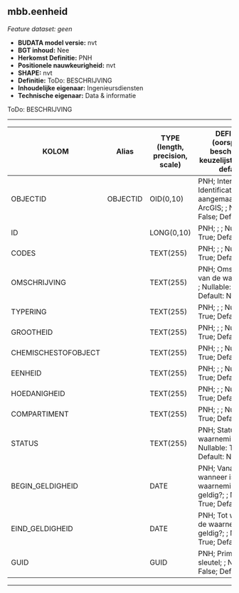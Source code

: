 ## mbb.eenheid
*Feature dataset: geen*


* __BUDATA model versie:__ nvt
* __BGT inhoud:__ Nee
* __Herkomst Definitie:__ PNH
* __Positionele nauwkeurigheid:__ nvt
* __SHAPE:__ nvt
* __Definitie:__ ToDo: BESCHRIJVING
* __Inhoudelijke eigenaar:__ Ingenieursdiensten
* __Technische eigenaar:__ Data & informatie

ToDo: BESCHRIJVING
***



|KOLOM                               |Alias                             |TYPE (length, precision, scale)               | DEFINITIE (oorsprong; beschrijving; keuzelijst; nullable; default)                               |
|------                              |----                              |-----                                          |--------------------------------------------------------------------------------------------------
|OBJECTID                            |OBJECTID                          |OID(0,10)                                      | PNH; Intern ArcGIS Identificatienummer, aangemaakt door ArcGIS; ; Nullable: False; Default: None |
|ID                                  |                                  |LONG(0,10)                                     | PNH; ; ; Nullable: True; Default: None                                                           |
|CODES                               |                                  |TEXT(255)                                      | PNH; ; ; Nullable: True; Default: None                                                           |
|OMSCHRIJVING                        |                                  |TEXT(255)                                      | PNH; Omschrijving van de waarneming; ; Nullable: True; Default: None                             |
|TYPERING                            |                                  |TEXT(255)                                      | PNH; ; ; Nullable: True; Default: None                                                           |
|GROOTHEID                           |                                  |TEXT(255)                                      | PNH; ; ; Nullable: True; Default: None                                                           |
|CHEMISCHESTOFOBJECT                 |                                  |TEXT(255)                                      | PNH; ; ; Nullable: True; Default: None                                                           |
|EENHEID                             |                                  |TEXT(255)                                      | PNH; ; ; Nullable: True; Default: None                                                           |
|HOEDANIGHEID                        |                                  |TEXT(255)                                      | PNH; ; ; Nullable: True; Default: None                                                           |
|COMPARTIMENT                        |                                  |TEXT(255)                                      | PNH; ; ; Nullable: True; Default: None                                                           |
|STATUS                              |                                  |TEXT(255)                                      | PNH; Status van de waarneming; ; Nullable: True; Default: None                                   |
|BEGIN_GELDIGHEID                    |                                  |DATE                                           | PNH; Vanaf wanneer is de waarneming geldig?; ; Nullable: True; Default: None                     |
|EIND_GELDIGHEID                     |                                  |DATE                                           | PNH; Tot wanneer is de waarneming geldig?; ; Nullable: True; Default: None                       |
|GUID                                |                                  |GUID                                           | PNH; Primaire sleutel; ; Nullable: False; Default: None                                          |
***

